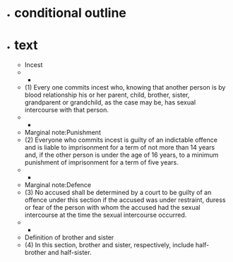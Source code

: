 - # conditional outline
- # text
	- Incest
	- -
	- (1) Every
	   one commits incest who, knowing that another person is by blood 
	  relationship his or her parent, child, brother, sister, grandparent or 
	  grandchild, as the case may be, has sexual intercourse with that person.
	- -
	- Marginal note:Punishment
	- (2) Everyone
	   who commits incest is guilty of an indictable offence and is liable to 
	  imprisonment for a term of not more than 14 years and, if the other 
	  person is under the age of 16 years, to a minimum punishment of 
	  imprisonment for a term of five years.
	- -
	- Marginal note:Defence
	- (3) No
	   accused shall be determined by a court to be guilty of an offence under
	   this section if the accused was under restraint, duress or fear of the 
	  person with whom the accused had the sexual intercourse at the time the 
	  sexual intercourse occurred.
	- -
	- Definition of brother and sister
	- (4) In this section, brother and sister, respectively, include half-brother and half-sister.